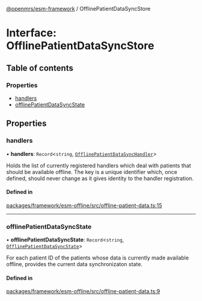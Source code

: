 [@openmrs/esm-framework](../API.md) / OfflinePatientDataSyncStore

# Interface: OfflinePatientDataSyncStore

## Table of contents

### Properties

- [handlers](OfflinePatientDataSyncStore.md#handlers)
- [offlinePatientDataSyncState](OfflinePatientDataSyncStore.md#offlinepatientdatasyncstate)

## Properties

### handlers

• **handlers**: `Record`<`string`, [`OfflinePatientDataSyncHandler`](OfflinePatientDataSyncHandler.md)\>

Holds the list of currently registered handlers which deal with patients that should be available offline.
The key is a unique identifier which, once defined, should never change as it gives identity to
the handler registration.

#### Defined in

[packages/framework/esm-offline/src/offline-patient-data.ts:15](https://github.com/nanfuka/openmrs-esm-core/blob/master/packages/framework/esm-offline/src/offline-patient-data.ts#L15)

___

### offlinePatientDataSyncState

• **offlinePatientDataSyncState**: `Record`<`string`, [`OfflinePatientDataSyncState`](OfflinePatientDataSyncState.md)\>

For each patient ID of the patients whose data is currently made available offline, provides
the current data synchronizaton state.

#### Defined in

[packages/framework/esm-offline/src/offline-patient-data.ts:9](https://github.com/nanfuka/openmrs-esm-core/blob/master/packages/framework/esm-offline/src/offline-patient-data.ts#L9)
